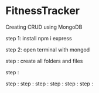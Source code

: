 # FitnessTracker

Creating CRUD using MongoDB

step 1: install npm i express

step 2: open terminal with mongod

step : create all folders and files

step :

step :
step :
step :
step :
step :
step :
